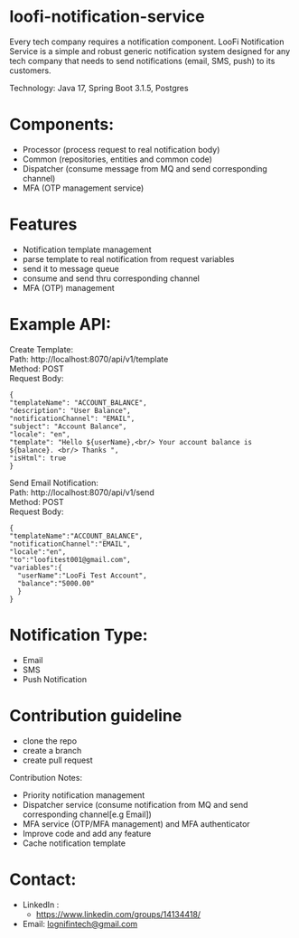 # loofi-notification-service

Every tech company requires a notification component. LooFi Notification Service is a simple and robust generic notification system designed for any tech company that needs to send notifications (email, SMS, push) to its customers.


Technology: Java 17, Spring Boot 3.1.5, Postgres

# Components:
- Processor (process request to real notification body)
- Common (repositories, entities and common code)
- Dispatcher (consume message from MQ and send corresponding channel)
- MFA (OTP management service)

# Features
- Notification template management
- parse template to real notification from request variables
- send it to message queue 
- consume and send thru corresponding channel
- MFA (OTP) management

# Example API:
Create Template:\
Path: http://localhost:8070/api/v1/template \
Method: POST\
Request Body:
```
{
"templateName": "ACCOUNT_BALANCE",
"description": "User Balance",
"notificationChannel": "EMAIL",
"subject": "Account Balance",
"locale": "en",
"template": "Hello ${userName},<br/> Your account balance is ${balance}. <br/> Thanks ",
"isHtml": true
}
```

Send Email Notification:\
Path: http://localhost:8070/api/v1/send \
Method: POST\
Request Body:
```
{
"templateName":"ACCOUNT_BALANCE",
"notificationChannel":"EMAIL",
"locale":"en",
"to":"loofitest001@gmail.com",
"variables":{
  "userName":"LooFi Test Account",
  "balance":"5000.00"
  }
}
```


# Notification Type:
- Email
- SMS
- Push Notification


# Contribution guideline
- clone the repo
- create a branch
- create pull request

Contribution Notes:
- Priority notification management
- Dispatcher service (consume notification from MQ and send corresponding channel[e.g Email])
- MFA service (OTP/MFA management) and MFA authenticator 
- Improve code and add any feature
- Cache notification template


# Contact:
- LinkedIn :
    - https://www.linkedin.com/groups/14134418/
- Email: lognifintech@gmail.com




